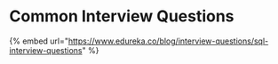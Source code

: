 # Common Interview Questions

{% embed url="https://www.edureka.co/blog/interview-questions/sql-interview-questions" %}

